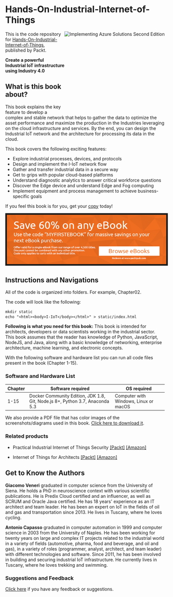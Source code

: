 # Hands-On-Industrial-Internet-of-Things

<a href="https://www.packtpub.com/virtualization-and-cloud/implementing-azure-solutions-second-edition?utm_source=github&utm_medium=repository&utm_campaign=9781789343045"><img src="https://www.packtpub.com/sites/default/files/B11195.png" alt="Implementing Azure Solutions Second Edition" height="256px" align="right"></a>

This is the code repository for [Hands-On-Industrial-Internet-of-Things](https://www.packtpub.com/virtualization-and-cloud/implementing-azure-solutions-second-edition?utm_source=github&utm_medium=repository&utm_campaign=9781789343045), published by Packt.

**Create a powerful Industrial IoT infrastructure using Industry 4.0**

## What is this book about?
This book explains the key feature to develop a complex and stable network that helps to gather the data to optimize the asset performance and maximize the production in the Industries leveraging on the cloud infrastructure and services. By the end, you can design the Industrial IoT network and the architecture for processing its data in the cloud.

This book covers the following exciting features:
* Explore industrial processes, devices, and protocols
* Design and implement the I-IoT network flow
* Gather and transfer industrial data in a secure way
* Get to grips with popular cloud-based platforms
* Understand diagnostic analytics to answer critical workforce questions
* Discover the Edge device and understand Edge and Fog computing
* Implement equipment and process management to achieve business-specific goals

If you feel this book is for you, get your [copy](https://www.amazon.com/dp/1789343046) today!

<a href="https://www.packtpub.com/?utm_source=github&utm_medium=banner&utm_campaign=GitHubBanner"><img src="https://raw.githubusercontent.com/PacktPublishing/GitHub/master/GitHub.png" 
alt="https://www.packtpub.com/" border="5" /></a>

## Instructions and Navigations
All of the code is organized into folders. For example, Chapter02.

The code will look like the following:
```
mkdir static
echo "<html><body>I-IoT</body></html>" > static/index.html

```

**Following is what you need for this book:**
This book is intended for architects, developers or data scientists working in the industrial sector. This book assumes that the reader has knowledge of Python, JavaScript, NodeJS, and Java, along with a basic knowledge of networking, enterprise architecture, machine learning, and electronic concepts.

With the following software and hardware list you can run all code files present in the book (Chapter 1-15).
### Software and Hardware List
| Chapter | Software required | OS required |
| -------- | ------------------------------------ | ----------------------------------- |
| 1-15 | Docker Community Edition, JDK 1.8, Git, Node.js 8+, Python 3.7, Anaconda 5.3 | Computer with Windows, Linux or macOS |


We also provide a PDF file that has color images of the screenshots/diagrams used in this book. [Click here to download it](https://www.packtpub.com/sites/default/files/downloads/9781789537222_ColorImages.pdf).

### Related products <Paste books from the Other books you may enjoy section>
* Practical Industrial Internet of Things Security [[Packt]](https://india.packtpub.com/in/business/practical-industrial-internet-things-security?utm_source=github&utm_medium=repository&utm_campaign=9781788832687) [[Amazon]](https://www.amazon.com/dp/178883268X)

* Internet of Things for Architects [[Packt]](https://india.packtpub.com/in/hardware-and-creative/internet-things-architects?utm_source=github&utm_medium=repository&utm_campaign=9781788470599) [[Amazon]](https://www.amazon.com/dp/1788470591)
## Get to Know the Authors
**Giacomo Veneri**
graduated in computer science from the University of Siena. He holds a PhD in neuroscience context with various scientific publications. He is Predix Cloud certified and an influencer, as well as SCRUM and Oracle Java certified. He has 18 years' experience as an IT architect and team leader. He has been an expert on IoT in the fields of oil and gas and transportation since 2013. He lives in Tuscany, where he loves cycling.

**Antonio Capasso**
graduated in computer automation in 1999 and computer science in 2003 from the University of Naples. He has been working for twenty years on large and complex IT projects related to the industrial world in a variety of fields (automotive, pharma, food and beverage, and oil and gas), in a variety of roles (programmer, analyst, architect, and team leader) with different technologies and software. Since 2011, he has been involved in building and securing industrial IoT infrastructure. He currently lives in Tuscany, where he loves trekking and swimming.
 

### Suggestions and Feedback
[Click here](https://docs.google.com/forms/d/e/1FAIpQLSdy7dATC6QmEL81FIUuymZ0Wy9vH1jHkvpY57OiMeKGqib_Ow/viewform) if you have any feedback or suggestions.
